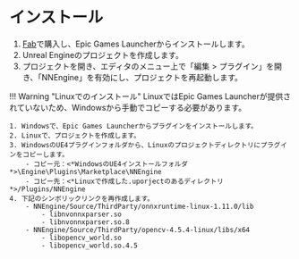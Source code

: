 # インストール

1. [Fab](https://www.fab.com/listings/67591270-75f6-456d-aa89-c64e1e0ee05f)で購入し、Epic Games Launcherからインストールします。  
2. Unreal Engineのプロジェクトを作成します。
3. プロジェクトを開き、エディタのメニュー上で「編集 > プラグイン」を開き、「NNEngine」を有効にし、プロジェクトを再起動します。

!!! Warning "Linuxでのインストール"
    LinuxではEpic Games Launcherが提供されていないため、Windowsから手動でコピーする必要があります。
    
    1. Windowsで、Epic Games Launcherからプラグインをインストールします。
    2. Linuxで、プロジェクトを作成します。
    3. WindowsのUE4プラグインフォルダから、Linuxのプロジェクトディレクトリにプラグインをコピーします。
        - コピー元：<*WindowsのUE4インストールフォルダ*>\Engine\Plugins\Marketplace\NNEngine
        - コピー先：<*Linuxで作成した.uporjectのあるディレクトリ*>/Plugins/NNEngine
    4. 下記のシンボリックリンクを再作成します。
        - NNEngine/Source/ThirdParty/onnxruntime-linux-1.11.0/lib
            - libnvonnxparser.so
            - libnvonnxparser.so.8
        - NNEngine/Source/ThirdParty/opencv-4.5.4-linux/libs/x64
            - libopencv_world.so
            - libopencv_world.so.4.5
        